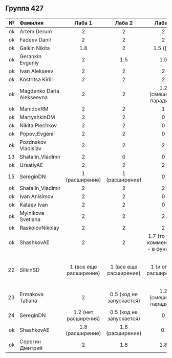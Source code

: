 ## Группа 427

<div id="header" align="center">
  <div id="main">
  </div>
  
| **№**	| **Фамилия**  	| **Лаба 1** 	| **Лаба 2** 	| **Лаба 3** 	| **Лаба 4** 	|
|------:	|:--------------|:----------:	|:----------:	|:----------:	|:----------:	|
|    ok 	|   Artem Derum |      2     	|      2    	|          2  	|       1.8     	|  
|    ok 	| Fadeev Danil	|    2      	|         2   	|     2      	|        1.8   	|
|    ok 	| Galkin Nikita	| 1.8 |         2   	|     1.5 ([;:])       	|     1.8       	|
|  ok| Gerankin Evgeniy 	|    2      	|        1.5    	|       1.5     	|     1.8     	|
|    ok	| Ivan Alekseev	| 2 | 2 | 2 |         1.8   	| 
|   ok	| Kostritsa Kirill	| 2 | 2 |      2      	|      1.8      	|
|   ok | Magdenko Daria Alekseevna	| 2 |     2      	|        1.2  (смешение парадигм)      	|        1.5    	|
|   ok 	| ManidovRM | 2 | 2 |      1      	|     2     	|
|   ok	| MartyshkinDM	| 2 |     2   	|       0     	|      2     	|
|   ok | Nikita Plechkov|     2      	|        2    	|     0       	|          2  	|
|   ok | Popov_Evgenii	|         2 	|         2   	|       0     	|         2  	|
|   ok | Pozdnakov Vladislav	|         2 	|          2 	|          2 	|       2     	|
|   13	| Shatalin_Vladimir	| 2 |      0      	|       0     	|     .       	|
|   ok	| UrsatiyAE	| 2 |          2  	|         2   	|       2     	|
|   15	|  SereginDN	|    1  (расширение)	|      1  (расширение) 	|      0      	|     1   (расширение) 	|
|   ok	|Shatalin_Vladimir  	|     2      	|        2   	|        2   	|    2       	|
|   ok  |	Ivan Anisimov|      2 	|      2      	|       0     	|          2  	|
|   ok	|Kataev Ivan	|      2 	|        2   	|        0    	|         2   	|
|   ok | Mylnikova Svetlana	|      2 	|        2    	|      2      	|            	|
|   ok	|RaskolovNikolay	|      2 	|      2     	|      2      	|      2      	|
|   ok	|	ShashkovAE|      2 	|        2   	|     1.7 (то что в комментах -- в функции)      	|     2    	|
|   22	|SilkinSD	|      1 (все еще расширение)	 	|      1   (все еще расширение)	   	|         1 (и опять расширение)	 	|        1   (как оно все должно запускаться, по вашему мнению?)	 	|
|   23	|Ermakova Tatiana	|      2 	|      0.5 (код не запускается)      	|     1.2  (смешение парадигм)     	|     1.8 (смешение парадигм)       	|
|  24 | SereginDN	|    1.2 (нет расширения)      	|        0.5 (код не запускается)     	|       0   	|     1.8     	|
|  ok |     ShashkovAE	|   1.8 (расширение)       	|        1.8 (расширение)       	|      0.  	|    2  	|
|  ok |     Серегин Дмитрий	|   2    	|        1.8      	|      1.8  	|   1.8 	|
</div>
